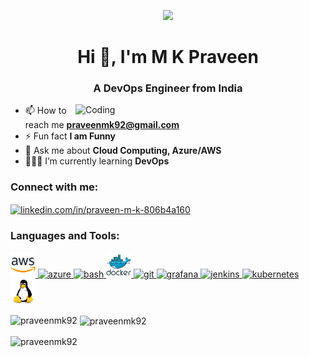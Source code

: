 <p align="center">
    <img width="2000" src=https://encrypted-tbn0.gstatic.com/images?q=tbn:ANd9GcT-835FHiotWxay9bgoE_5gmJ-YWUdHLwtk3nLCd-ce9rJGuUvKa-OVwaI6X2ifdDIL3g&usqp=CAU)>
</p>
<h1 align="center">Hi 👋, I'm M K Praveen</h1>
<h3 align="center">A DevOps Engineer from India</h3>
<img align="right" alt="Coding" width="400" src="https://cdn.dribbble.com/users/1162077/screenshots/3848914/programmer.gif">

- 📫 How to reach me **praveenmk92@gmail.com**
- ⚡ Fun fact **I am Funny**
- 💬 Ask me about **Cloud Computing, Azure/AWS**
- 👨‍💻🌱 I’m currently learning **DevOps**

<h3 align="left">Connect with me:</h3>
<p align="left">
<a href="https://linkedin.com/in/linkedin.com/in/praveen-m-k-806b4a160" target="blank"><img align="center" src="https://raw.githubusercontent.com/rahuldkjain/github-profile-readme-generator/master/src/images/icons/Social/linked-in-alt.svg" alt="linkedin.com/in/praveen-m-k-806b4a160" height="30" width="40" /></a>
</p>

<h3 align="left">Languages and Tools:</h3>
<p align="left"> <a href="https://aws.amazon.com" target="_blank" rel="noreferrer"> <img src="https://raw.githubusercontent.com/devicons/devicon/master/icons/amazonwebservices/amazonwebservices-original-wordmark.svg" alt="aws" width="40" height="40"/> </a> <a href="https://azure.microsoft.com/en-in/" target="_blank" rel="noreferrer"> <img src="https://www.vectorlogo.zone/logos/microsoft_azure/microsoft_azure-icon.svg" alt="azure" width="40" height="40"/> </a> <a href="https://www.gnu.org/software/bash/" target="_blank" rel="noreferrer"> <img src="https://www.vectorlogo.zone/logos/gnu_bash/gnu_bash-icon.svg" alt="bash" width="40" height="40"/> </a> <a href="https://www.docker.com/" target="_blank" rel="noreferrer"> <img src="https://raw.githubusercontent.com/devicons/devicon/master/icons/docker/docker-original-wordmark.svg" alt="docker" width="40" height="40"/> </a> <a href="https://git-scm.com/" target="_blank" rel="noreferrer"> <img src="https://www.vectorlogo.zone/logos/git-scm/git-scm-icon.svg" alt="git" width="40" height="40"/> </a> <a href="https://grafana.com" target="_blank" rel="noreferrer"> <img src="https://www.vectorlogo.zone/logos/grafana/grafana-icon.svg" alt="grafana" width="40" height="40"/> </a> <a href="https://www.jenkins.io" target="_blank" rel="noreferrer"> <img src="https://www.vectorlogo.zone/logos/jenkins/jenkins-icon.svg" alt="jenkins" width="40" height="40"/> </a> <a href="https://kubernetes.io" target="_blank" rel="noreferrer"> <img src="https://www.vectorlogo.zone/logos/kubernetes/kubernetes-icon.svg" alt="kubernetes" width="40" height="40"/> </a> <a href="https://www.linux.org/" target="_blank" rel="noreferrer"> <img src="https://raw.githubusercontent.com/devicons/devicon/master/icons/linux/linux-original.svg" alt="linux" width="40" height="40"/> </a> </p>

<p><img align="left" src="https://github-readme-stats.vercel.app/api/top-langs?username=praveenmk92&show_icons=true&locale=en&layout=compact" alt="praveenmk92" /></p>

<p>&nbsp;<img align="center" src="https://github-readme-stats.vercel.app/api?username=praveenmk92&show_icons=true&locale=en" alt="praveenmk92" /></p>

<p><img align="center" src="https://github-readme-streak-stats.herokuapp.com/?user=praveenmk92&" alt="praveenmk92" /></p>
